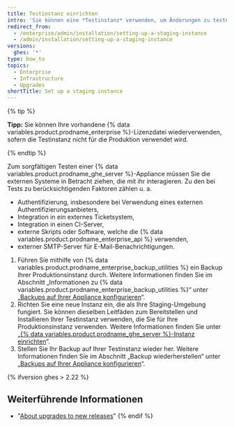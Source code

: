 ```yaml
---
title: Testinstanz einrichten
intro: 'Sie können eine *Testinstanz* verwenden, um Änderungen zu testen, bevor sie auf {% data variables.product.product_location %} angewendet werden. So können Sie eine Testinstanz beispielsweise verwenden, um neue {% data variables.product.prodname_ghe_server %}-Updates zu testen oder das Importieren von Migrationsdaten zu üben.'
redirect_from:
  - /enterprise/admin/installation/setting-up-a-staging-instance
  - /admin/installation/setting-up-a-staging-instance
versions:
  ghes: '*'
type: how_to
topics:
  - Enterprise
  - Infrastructure
  - Upgrades
shortTitle: Set up a staging instance
---
```


{% tip %}

**Tipp:** Sie können Ihre vorhandene {% data variables.product.prodname_enterprise %}-Lizenzdatei wiederverwenden, sofern die Testinstanz nicht für die Produktion verwendet wird.

{% endtip %}

Zum sorgfältigen Testen einer {% data variables.product.prodname_ghe_server %}-Appliance müssen Sie die externen Systeme in Betracht ziehen, die mit ihr interagieren. Zu den bei Tests zu berücksichtigenden Faktoren zählen u. a.

  - Authentifizierung, insbesondere bei Verwendung eines externen Authentifizierungsanbieters,
  - Integration in ein externes Ticketsystem,
  - Integration in einen CI-Server,
  - externe Skripts oder Software, welche die {% data variables.product.prodname_enterprise_api %} verwenden,
  - externer SMTP-Server für E-Mail-Benachrichtigungen.

1. Führen Sie mithilfe von {% data variables.product.prodname_enterprise_backup_utilities %} ein Backup Ihrer Produktionsinstanz durch. Weitere Informationen finden Sie im Abschnitt „Informationen zu {% data variables.product.prodname_enterprise_backup_utilities %}“ unter „[Backups auf Ihrer Appliance konfigurieren](/enterprise/admin/guides/installation/configuring-backups-on-your-appliance#about-github-enterprise-server-backup-utilities)“.
2. Richten Sie eine neue Instanz ein, die als Ihre Staging-Umgebung fungiert. Sie können dieselben Leitfäden zum Bereitstellen und Installieren Ihrer Testinstanz verwenden, die Sie für Ihre Produktionsinstanz verwenden. Weitere Informationen finden Sie unter „[{% data variables.product.prodname_ghe_server %}-Instanz einrichten](/enterprise/admin/guides/installation/setting-up-a-github-enterprise-server-instance/)“.
3. Stellen Sie Ihr Backup auf Ihrer Testinstanz wieder her. Weitere Informationen finden Sie im Abschnitt „Backup wiederherstellen“ unter „[Backups auf Ihrer Appliance konfigurieren](/enterprise/admin/guides/installation/configuring-backups-on-your-appliance#restoring-a-backup)“.

{% ifversion ghes > 2.22 %}
## Weiterführende Informationen

- "[About upgrades to new releases](/admin/overview/about-upgrades-to-new-releases)"
{% endif %}
